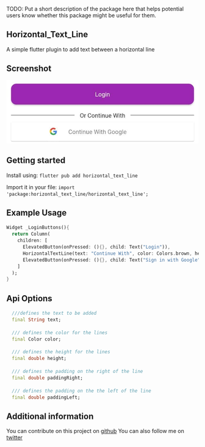 <!--
This README describes the package. If you publish this package to pub.dev,
this README's contents appear on the landing page for your package.

For information about how to write a good package README, see the guide for
[writing package pages](https://dart.dev/guides/libraries/writing-package-pages).

For general information about developing packages, see the Dart guide for
[creating packages](https://dart.dev/guides/libraries/create-library-packages)
and the Flutter guide for
[developing packages and plugins](https://flutter.dev/developing-packages).
-->

TODO: Put a short description of the package here that helps potential users
know whether this package might be useful for them.

## Horizontal_Text_Line
A simple flutter plugin to add text between a horizontal line

## Screenshot

![Image](image/image.jpeg)

## Getting started

Install using:
`flutter pub add horizontal_text_line`

Import it in your file:
`import 'package:horizontal_text_line/horizontal_text_line';`

## Example Usage

```dart
Widget _LoginButtons(){
  return Column(
    children: [
      ElevatedButton(onPressed: (){}, child: Text("Login")),
      HorizontalTextLine(text: "Continue With", color: Colors.brown, height: 1.5),
      ElevatedButton(onPressed: (){}, child: Text("Sign in with Google")),
    ]
  );
}
  ```

## Api Options
```dart
  ///defines the text to be added
  final String text;

  /// defines the color for the lines
  final Color color;
  
  /// defines the height for the lines
  final double height;
  
  /// defines the padding on the right of the line
  final double paddingRight;
  
  /// defines the padding on the the left of the line
  final double paddingLeft;
```

## Additional information

You can contribute on this project on 	[github](https://github.com/Allan-1/horizontal_text_line)
You can also follow me on [twitter](https://twitter.com/a0x001)
